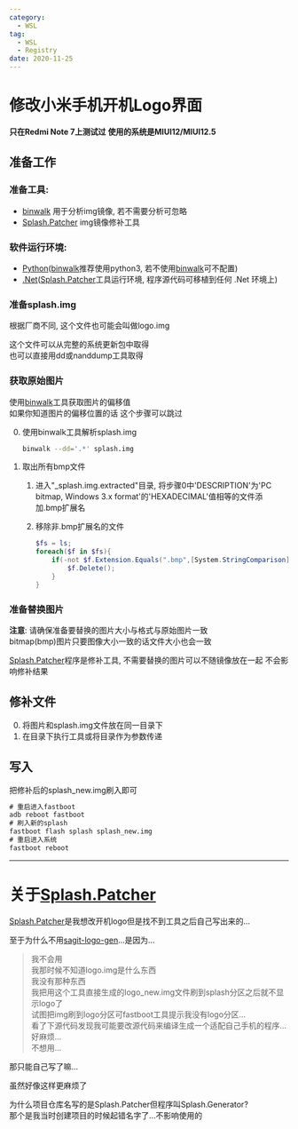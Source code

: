 ```yaml
---
category:
  - WSL
tag:
  - WSL
  - Registry
date: 2020-11-25
---
```


# 修改小米手机开机Logo界面

**只在Redmi Note 7上测试过**
**使用的系统是MIUI12/MIUI12.5**

## 准备工作

### 准备工具:

- [binwalk](https://github.com/ReFirmLabs/binwalk) 用于分析img镜像, 若不需要分析可忽略
- [Splash.Patcher](https://github.com/frg2089/Splash.Patcher) img镜像修补工具

### 软件运行环境:

- [Python](https://www.python.org/)([binwalk](https://github.com/ReFirmLabs/binwalk)推荐使用python3, 若不使用[binwalk](https://github.com/ReFirmLabs/binwalk)可不配置)
- [.Net](https://dotnet.microsoft.com/)([Splash.Patcher](https://github.com/frg2089/Splash.Patcher)工具运行环境, 程序源代码可移植到任何 .Net 环境上)

### 准备splash.img

根据厂商不同, 这个文件也可能会叫做logo.img

这个文件可以从完整的系统更新包中取得  
也可以直接用dd或nanddump工具取得

### 获取原始图片

使用[binwalk](https://github.com/ReFirmLabs/binwalk)工具获取图片的偏移值  
如果你知道图片的偏移位置的话 这个步骤可以跳过

0. 使用binwalk工具解析splash.img

   ```bash
   binwalk --dd='.*' splash.img
   ```

1. 取出所有bmp文件
   1. 进入"\_splash.img.extracted"目录, 将步骤0中'DESCRIPTION'为'PC bitmap, Windows 3.x format'的'HEXADECIMAL'值相等的文件添加.bmp扩展名

   2. 移除非.bmp扩展名的文件
      ```powershell
      $fs = ls;
      foreach($f in $fs){
          if(-not $f.Extension.Equals(".bmp",[System.StringComparison]::OrdinalIgnoreCase)){
              $f.Delete();
          }
      }
      ```

### 准备替换图片

**注意**: 请确保准备要替换的图片大小与格式与原始图片一致  
bitmap(bmp)图片只要图像大小一致的话文件大小也会一致

[Splash.Patcher](https://github.com/frg2089/Splash.Patcher)程序是修补工具, 不需要替换的图片可以不随镜像放在一起 不会影响修补结果

## 修补文件

0. 将图片和splash.img文件放在同一目录下
1. 在目录下执行工具或将目录作为参数传递

## 写入

把修补后的splash_new.img刷入即可

```cmd
# 重启进入fastboot
adb reboot fastboot
# 刷入新的splash
fastboot flash splash splash_new.img
# 重启进入系统
fastboot reboot
```

---

# 关于[Splash.Patcher](https://github.com/frg2089/Splash.Patcher)

[Splash.Patcher](https://github.com/frg2089/Splash.Patcher)是我想改开机logo但是找不到工具之后自己写出来的...

至于为什么不用[sagit-logo-gen](https://github.com/moonheart/sagit-logo-gen)...是因为...

> 我不会用  
> 我那时候不知道logo.img是什么东西  
> 我没有那种东西  
> 我把用这个工具直接生成的logo_new.img文件刷到splash分区之后就不显示logo了  
> 试图把img刷到logo分区可fastboot工具提示我没有logo分区...  
> 看了下源代码发现我可能要改源代码来编译生成一个适配自己手机的程序...  
> 好麻烦...  
> 不想用...

那只能自己写了嘛...

虽然好像这样更麻烦了

为什么项目仓库名写的是Splash.Patcher但程序叫Splash.Generator?  
那个是我当时创建项目的时候起错名字了...不影响使用的
